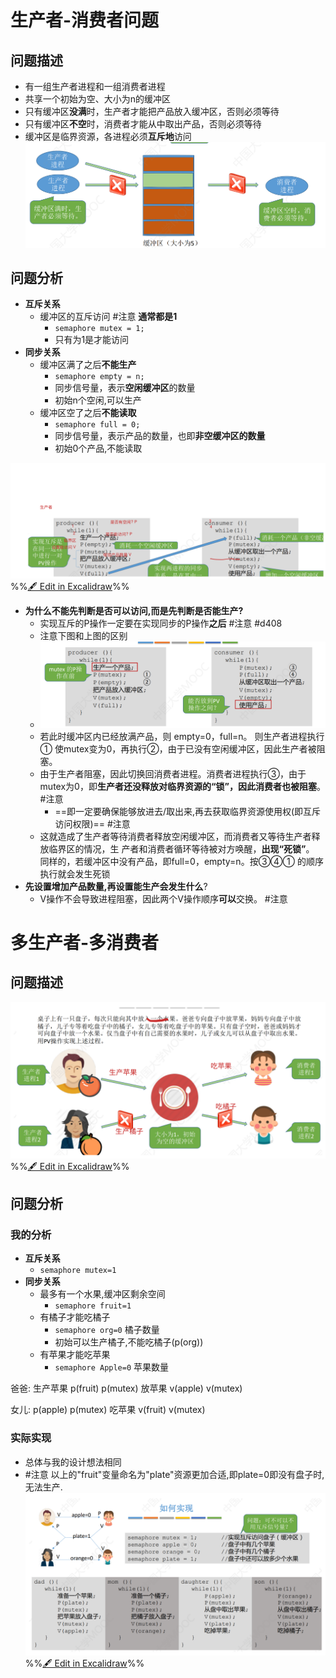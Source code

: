 # 生产者-消费者问题
## 问题描述
- 有一组生产者进程和一组消费者进程
- 共享一个初始为空、大小为n的缓冲区
- 只有缓冲区**没满**时，生产者才能把产品放入缓冲区，否则必须等待
- 只有缓冲区**不空**时，消费者才能从中取出产品，否则必须等待
- 缓冲区是临界资源，各进程必须**互斥地**访问
![](attachments/Pasted%20image%2020220923215441.png)

## 问题分析
- **互斥关系**
	- 缓冲区的互斥访问 #注意 **通常都是1**
		-  `semaphore mutex = 1;`
		- 只有为1是才能访问 
- **同步关系**
	- 缓冲区满了之后**不能生产**
		- `semaphore empty = n;`
		-  同步信号量，表示**空闲缓冲区**的数量
		- 初始n个空闲,可以生产
	- 缓冲区空了之后**不能读取**
		- `semaphore full = 0;`
		- 同步信号量，表示产品的数量，也即**非空缓冲区的数量**
		- 初始0个产品,不能读取

![](attachments/%E7%BB%8F%E5%85%B8%E5%90%8C%E6%AD%A5%E9%97%AE%E9%A2%98%202022-09-23%2022.04.16.excalidraw.svg)
%%[🖋 Edit in Excalidraw](attachments/%E7%BB%8F%E5%85%B8%E5%90%8C%E6%AD%A5%E9%97%AE%E9%A2%98%202022-09-23%2022.04.16.excalidraw.md)%%

- **为什么不能先判断是否可以访问,而是先判断是否能生产?**
	- 实现互斥的P操作一定要在实现同步的P操作**之后** #注意 #d408 
	- 注意下图和上图的区别
	- ![](attachments/Pasted%20image%2020220923221353.png)
	- 若此时缓冲区内已经放满产品，则 empty=0，full=n。 则生产者进程执行① 使mutex变为0，再执行②，由于已没有空闲缓冲区，因此生产者被阻塞。
	- 由于生产者阻塞，因此切换回消费者进程。消费者进程执行③，由于mutex为0，即**生产者还没释放对临界资源的“锁”，因此消费者也被阻塞**。  #注意 
		- ==即一定要确保能够放进去/取出来,再去获取临界资源使用权(即互斥访问权限)== #注意 
	- 这就造成了生产者等待消费者释放空闲缓冲区，而消费者又等待生产者释放临界区的情况，生 产者和消费者循环等待被对方唤醒，**出现“死锁”**。 同样的，若缓冲区中没有产品，即full=0，empty=n。按③④① 的顺序执行就会发生死锁
- **先设置增加产品数量,再设置能生产会发生什么**?
	- V操作不会导致进程阻塞，因此两个V操作顺序**可以**交换。 #注意 

# 多生产者-多消费者
## 问题描述
![](attachments/%E7%94%9F%E4%BA%A7%E8%80%85-%E6%B6%88%E8%B4%B9%E8%80%85%E9%97%AE%E9%A2%98%202022-09-23%2022.21.19.excalidraw.svg)
%%[🖋 Edit in Excalidraw](attachments/%E7%94%9F%E4%BA%A7%E8%80%85-%E6%B6%88%E8%B4%B9%E8%80%85%E9%97%AE%E9%A2%98%202022-09-23%2022.21.19.excalidraw.md)%%
## 问题分析
### 我的分析
- **互斥关系**
	- `semaphore mutex=1`
- **同步关系**
	- 最多有一个水果,缓冲区剩余空间
		- `semaphore fruit=1`
	- 有橘子才能吃橘子
		- `semaphore org=0`  橘子数量
		- 初始可以生产橘子,不能吃橘子(p(org))
	- 有苹果才能吃苹果
		- `semaphore Apple=0` 苹果数量

爸爸:
生产苹果
p(fruit)
p(mutex)
放苹果
v(apple)
v(mutex)

女儿:
p(apple)
p(mutex)
吃苹果
v(fruit)
v(mutex)

### 实际实现
- 总体与我的设计想法相同
- #注意 以上的"fruit"变量命名为"plate"资源更加合适,即plate=0即没有盘子时,无法生产.
![](attachments/%E7%94%9F%E4%BA%A7%E8%80%85-%E6%B6%88%E8%B4%B9%E8%80%85%E9%97%AE%E9%A2%98%202022-09-25%2018.46.31.excalidraw.svg)
%%[🖋 Edit in Excalidraw](attachments/%E7%94%9F%E4%BA%A7%E8%80%85-%E6%B6%88%E8%B4%B9%E8%80%85%E9%97%AE%E9%A2%98%202022-09-25%2018.46.31.excalidraw.md)%%